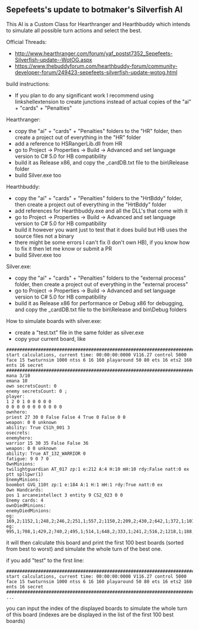 ## Sepefeets's update to botmaker's Silverfish AI
This AI is a Custom Class for Hearthranger and Hearthbuddy which intends to simulate all possible turn actions and select the best.

Official Threads:
- http://www.hearthranger.com/forum/yaf_postst7352_Sepefeets-Silverfish-update--WotOG.aspx
- https://www.thebuddyforum.com/hearthbuddy-forum/community-developer-forum/249423-sepefeets-silverfish-update-wotog.html

build instructions:
- If you plan to do any significant work I recommend using linkshellextension to create junctions instead of actual copies of the "ai" + "cards" + "Penalties"

Hearthranger:
- copy the "ai" + "cards" + "Penalties" folders to the "HR" folder, then create a project out of everything in the "HR" folder
- add a reference to HSRangerLib.dll from HR
- go to Project -> Properties -> Build -> Advanced and set language version to C# 5.0 for HB compatibility
- build it as Release x86, and copy the _cardDB.txt file to the bin\Release folder
- build Silver.exe too

Hearthbuddy:
- copy the "ai" + "cards" + "Penalties" folders to the "HrtBddy" folder, then create a project out of everything in the "HrtBddy" folder
- add references for Hearthbuddy.exe and all the DLL's that come with it
- go to Project -> Properties -> Build -> Advanced and set language version to C# 5.0 for HB compatibility
- build it however you want just to test that it does build but HB uses the source files not a binary
- there might be some errors I can't fix (I don't own HB), if you know how to fix it then let me know or submit a PR
- build Silver.exe too

Silver.exe:
- copy the "ai" + "cards" + "Penalties" folders to the "external process" folder, then create a project out of everything in the "external process"
- go to Project -> Properties -> Build -> Advanced and set language version to C# 5.0 for HB compatibility
- build it as Release x86 for performance or Debug x86 for debugging, and copy the _cardDB.txt file to the bin\Release and bin\Debug folders


How to simulate boards with silver.exe:
- create a "test.txt" file in the same folder as silver.exe
- copy your current board, like
```
#######################################################################
start calculations, current time: 00:00:00:0000 V116.27 control 5000 face 15 twoturnsim 1000 ntss 6 16 160 playaround 50 80 ets 16 ets2 160 ents 16 secret
#######################################################################
mana 3/10
emana 10
own secretsCount: 0
enemy secretsCount: 0 ;
player:
1 2 0 1 0 0 0 0 0
0 0 0 0 0 0 0 0 0 0 0
ownhero:
priest 27 30 0 False False 4 True 0 False 0 0
weapon: 0 0 unknown
ability: True CS1h_001 3
osecrets:
enemyhero:
warrior 15 30 35 False False 36
weapon: 0 0 unknown
ability: True AT_132_WARRIOR 0
fatigue: 9 0 7 0
OwnMinions:
twilightguardian AT_017 zp:1 e:212 A:4 H:10 mH:10 rdy:False natt:0 ex ptt spllpwr(1)
EnemyMinions:
boombot GVG_110t zp:1 e:184 A:1 H:1 mH:1 rdy:True natt:0 ex
Own Handcards:
pos 1 arcaneintellect 3 entity 9 CS2_023 0 0
Enemy cards: 4
ownDiedMinions:
enemyDiedMinions:
og: 169,2;1152,1;248,2;246,2;251,1;557,2;1150,2;209,2;430,2;642,1;372,1;1010,2;371,1;701,2;
eg: 995,1;708,1;429,2;740,2;495,1;514,1;648,2;333,1;241,2;516,2;1218,1;188,2;749,2;
```
it will then calculate this board and print the first 100 best boards (sorted from best to worst) and simulate
the whole turn of the best one.

if you add "test" to the first line:
```
#######################################################################test
start calculations, current time: 00:00:00:0000 V116.27 control 5000 face 15 twoturnsim 1000 ntss 6 16 160 playaround 50 80 ets 16 ets2 160 ents 16 secret
#######################################################################
...
```
you can input the index of the displayed boards to simulate the whole turn of this board (indexes are be displayed 
in the list of the first 100 best boards)